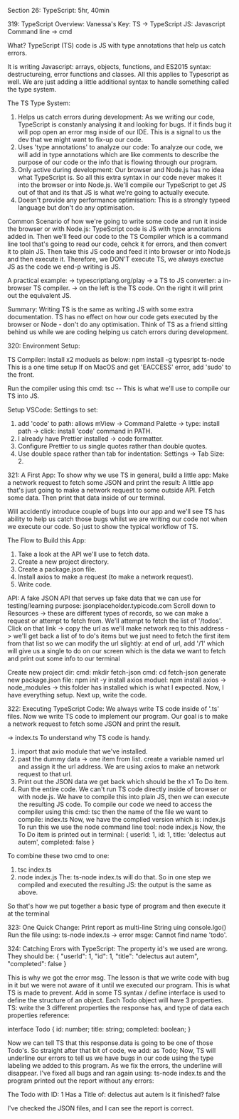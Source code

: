 Section 26: TypeScript:
5hr, 40min

319: TypeScript Overview:
Vanessa's Key:
TS -> TypeScript
JS: Javascript
Command line -> cmd

What?
TypeScript (TS) code is JS with type annotations that help us catch errors.

It is writing Javascript: arrays, objects, functions, and ES2015 syntax: destructureing, error functions and classes. All this applies to Typescript as well. We are just adding a little additional syntax to handle something called the type system.

The TS Type System:

1. Helps us catch errors during development:
   As we writing our code, TypeScript is constanly analysing it and looking for bugs. If it finds bug it will pop open an error msg inside of our IDE. This is a signal to us the dev that we might want to fix-up our code.
2. Uses 'type annotations' to analyze our code:
   To analyze our code, we will add in type annotations which are like comments to describe the purpose of our code or the info that is flowing through our program.
3. Only active during development:
   Our browser and Node.js has no idea what TypeScript is. So all this extra syntax in our code never makes it into the browser or into Node.js. We'll compile our TypeScript to get JS out of that and its that JS is what we're going to actually execute.
4. Doesn't provide any performance optimisation:
   This is a strongly typeed language but don't do any optimisation.

Common Scenario of how we're going to write some code and run it inside the browser or with Node.js:
TypeScript code is JS with type annotations added in. Then we'll feed our code to the TS Compiler which is a command line tool that's going to read our code, cehck it for errors, and then convert it to plain JS. Then take this JS code and feed it into browser or into Node.js and then execute it. Therefore, we DON'T execute TS, we always exectue JS as the code we end-p writing is JS.

A practical example:
-> typescriptlang.org/play
-> a TS to JS converter: a in-browser TS compiler.
-> on the left is the TS code. On the right it will print out the equivalent JS.

Summary:
Writing TS is the same as writing JS with some extra documentation.
TS has no effect on how our code gets executed by the browser or Node - don't do any optimisation.
Think of TS as a friend sitting behind us while we are coding helping us catch errors during development.

320: Environment Setup:

TS Compiler:
Install x2 moduels as below:
npm install -g typesript ts-node
This is a one time setup
If on MacOS and get 'EACCESS' error, add 'sudo' to the front.

Run the compiler using this cmd: tsc --
This is what we'll use to compile our TS into JS.

Setup VSCode:
Settings to set:

1. add 'code' to path:
   allows mView -> Command Palette -> type: install path -> click: install 'code' command in PATH.
2. I already have Prettier installed -> code formatter.
3. Configure Prettier to us single quotes rather than double quotes.
4. Use double space rather than tab for indentation: Settings -> Tab Size: 2.

321: A First App:
To show why we use TS in general, build a little app:
Make a network request to fetch some JSON and print the result:
A little app that's just going to make a network request to some outside API. Fetch some data. Then print that data inside of our terminal.

Will accidently introduce couple of bugs into our app and we'll see TS has ability to help us catch those bugs whilst we are writing our code not when we execute our code. So just to show the typical workflow of TS.

The Flow to Build this App:

1. Take a look at the API we'll use to fetch data.
2. Create a new project directory.
3. Create a package.json file.
4. Install axios to make a request (to make a network request).
5. Write code.

API:
A fake JSON API that serves up fake data that we can use for testing/learning purpose: jsonplaceholder.typicode.com
Scroll down to Resources -> these are different types of records, so we can make a request or attempt to fetch from. We'll attempt to fetch the list of '/todos'.
Click on that link -> copy the url as we'll make network req to this address -> we'll get back a list of to do's items but we just need to fetch the first item from that list so we can modify the url slightly: at end of url, add '/1' which will give us a single to do on our screen which is the data we want to fetch and print out some info to our terminal

Create new project dir:
cmd: mkdir fetch-json
cmd: cd fetch-json
generate new package.json file: npm init -y
install axios moduel: npm install axios
-> node_modules
-> this folder has installed which is what I expected.
Now, I have everything setup. Next up, write the code.

322: Executing TypeScript Code:
We always write TS code inside of '.ts' files.
Now we write TS code to implement our program.
Our goal is to make a network request to fetch some JSON and print the result.

-> index.ts
To understand why TS code is handy.

1. import that axio module that we've installed.
2. past the dummy data -> one item from list. create a variable named url and assign it the url address. We are using axios to make an network request to that url.
3. Print out the JSON data we get back which should be the x1 To Do item.
4. Run the entire code.
   We can't run TS code directly inside of browser or with node.js. We have to compile this into plain JS, then we can execute the resulting JS code.
   To compile our code we need to access the compiler using this cmd: tsc
   then the name of the file we want to compile: index.ts
   Now, we have the complied version which is: index.js
   To run this we use the node command line tool: node index.js
   Now, the To Do item is printed out in terminal: { userId: 1, id: 1, title: 'delectus aut autem', completed: false }

To combine these two cmd to one:

1. tsc index.ts
2. node index.js
   The: ts-node index.ts will do that. So in one step we compiled and executed the resulting JS: the output is the same as above.

So that's how we put together a basic type of program and then execute it at the terminal

323: One Quick Change:
Print report as multi-line String uing console.lgo()
Run the file using: ts-node index.ts
-> error msge: Cannot find name 'todo'.

324: Catching Erors with TypeScript:
The property id's we used are wrong. They should be:
{
"userId": 1,
"id": 1,
"title": "delectus aut autem",
"completed": false
}

This is why we got the error msg. The lesson is that we write code with bug in it but we were not aware of it until we executed our program. This is what TS is made to prevent.
Add in some TS syntax / define interface is used to define the structure of an object. Each Todo object will have 3 properties.
TS: write the 3 different properties the response has, and type of data each properties reference:

interface Todo {
id: number;
title: string;
completed: boolean;
}

Now we can tell TS that this response.data is going to be one of those Todo's. So straight after that bit of code, we add: as Todo;
Now, TS will underline our errors to tell us we have bugs in our code using the type labeling we added to this program. As we fix the errors, the underline will disappear.
I've fixed all bugs and ran again using: ts-node index.ts
and the program printed out the report without any errors:

The Todo with ID: 1
Has a Title of: delectus aut autem
Is it finished? false

I've checked the JSON files, and I can see the report is correct.
